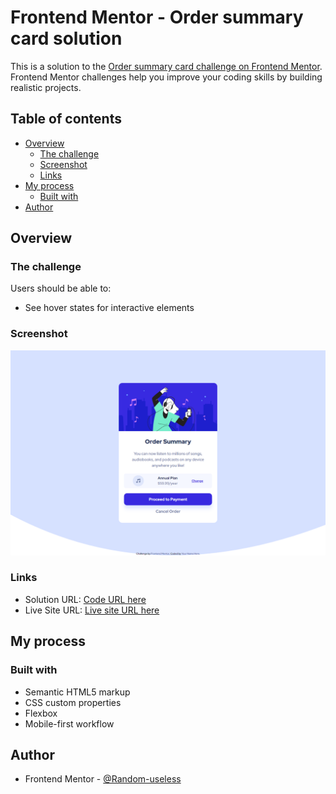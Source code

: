 # Frontend Mentor - Order summary card solution

This is a solution to the [Order summary card challenge on Frontend Mentor](https://www.frontendmentor.io/challenges/order-summary-component-QlPmajDUj). Frontend Mentor challenges help you improve your coding skills by building realistic projects.

## Table of contents

- [Overview](#overview)
  - [The challenge](#the-challenge)
  - [Screenshot](#screenshot)
  - [Links](#links)
- [My process](#my-process)
  - [Built with](#built-with)
- [Author](#author)

## Overview

### The challenge

Users should be able to:

- See hover states for interactive elements

### Screenshot

![](https://github.com/Web-dev-rafik/order-summary-component/blob/main/screenshot.png)

### Links

- Solution URL: [Code URL here](https://github.com/Web-dev-rafik/order-summary-component)
- Live Site URL: [Live site URL here](https://web-dev-rafik.github.io/order-summary-component/)

## My process

### Built with

- Semantic HTML5 markup
- CSS custom properties
- Flexbox
- Mobile-first workflow

## Author

- Frontend Mentor - [@Random-useless](https://www.frontendmentor.io/profile/@Random-useless)

